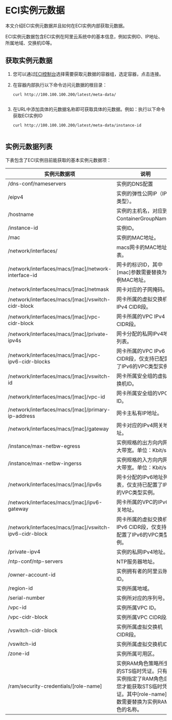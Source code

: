 # ECI实例元数据

本文介绍ECI实例元数据并且如何在ECI实例内部获取元数据。

ECI实例元数据包含ECI实例在阿里云系统中的基本信息，例如实例ID、IP地址、所属地域、交换机ID等。

## 获取实例元数据

1.  您可以通过[ECI控制台](eci.console.aliyun.md)选择需要获取元数据的容器组，选定容器，点击连接。
2.  在容器内部执行以下命令访问元数据的根目录：

    ```
    curl http://100.100.100.200/latest/meta-data/
    					
    ```

3.  在URL中添加具体的元数据名称即可获取具体的元数据。例如：执行以下命令获取ECI实例ID

    ```
    curl http://100.100.100.200/latest/meta-data/instance-id
    					
    ```


## 实例元数据列表

下表包含了ECI实例目前能获取的基本实例元数据项：

|实例元数据项|说明|
|------|--|
|/dns-conf/nameservers|实例的DNS配置|
|/eipv4|实例的弹性公网IP（IPv4类型）。|
|/hostname|实例的主机名，对应到ContainerGroupName。|
|/instance-id|实例ID。|
|/mac|实例的MAC地址。|
|/network/interfaces/|macs网卡的MAC地址列表。|
|/network/interfaces/macs/\[mac\]/network-interface-id|网卡的标识ID，其中\[mac\]参数需要替换为实例MAC地址。|
|/network/interfaces/macs/\[mac\]/netmask|网卡对应的子网掩码。|
|/network/interfaces/macs/\[mac\]/vswitch-cidr-block|网卡所属的虚拟交换机IPv4 CIDR段。|
|/network/interfaces/macs/\[mac\]/vpc-cidr-block|网卡所属的VPC IPv4 CIDR段。|
|/network/interfaces/macs/\[mac\]/private-ipv4s|网卡分配的私网IPv4地址列表。|
|/network/interfaces/macs/\[mac\]/vpc-ipv6-cidr-blocks|网卡所属的VPC IPv6 CIDR段，仅支持已配置了IPv6的VPC类型实例。|
|/network/interfaces/macs/\[mac\]/vswitch-id|网卡所属安全组的虚拟交换机ID。|
|/network/interfaces/macs/\[mac\]/vpc-id|网卡所属安全组的VPC ID。|
|/network/interfaces/macs/\[mac\]/primary-ip-address|网卡主私有IP地址。|
|/network/interfaces/macs/\[mac\]/gateway|网卡对应的IPv4网关地址。|
|/instance/max-netbw-egress|实例规格的出方向内网最大带宽。单位：Kbit/s。|
|/instance/max-netbw-ingerss|实例规格的入方向内网最大带宽。单位：Kbit/s。|
|/network/interfaces/macs/\[mac\]/ipv6s|网卡分配的IPv6地址列表，仅支持已配置了IPv6的VPC类型实例。|
|/network/interfaces/macs/\[mac\]/ipv6-gateway|网卡所属的VPC的IPv6网关地址。|
|/network/interfaces/macs/\[mac\]/vswitch-ipv6-cidr-block|网卡所属的虚拟交换机IPv6 CIDR段，仅支持已配置了IPv6的VPC类型实例。|
|/private-ipv4|实例的私网IPv4地址。|
|/ntp-conf/ntp-servers|NTP服务器地址。|
|/owner-account-id|实例拥有者的阿里云账号ID。|
|/region-id|实例所属地域。|
|/serial-number|实例所对应的序列号。|
|/vpc-id|实例所属VPC ID。|
|/vpc-cidr-block|实例所属VPC CIDR段。|
|/vswitch-cidr-block|实例所属虚拟交换机CIDR段。|
|/vswitch-id|实例所属虚拟交换机ID。|
|/zone-id|实例所属可用区。|
|/ram/security-credentials/\[role-name\]|实例RAM角色策略所生成的STS临时凭证。只有在实例指定了RAM角色后，您才能获取STS临时凭证。其中\[role-name\]参数需要替换为实例RAM角色的名称。|

